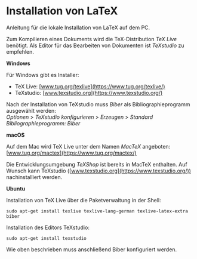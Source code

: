 # Installation von LaTeX

Anleitung für die lokale Installation von LaTeX auf dem PC.

Zum Kompilieren eines Dokuments wird die TeX-Distribution *TeX Live* benötigt. Als Editor für das Bearbeiten von Dokumenten ist *TeXstudio* zu empfehlen.

**Windows**

Für Windows gibt es Installer:

- TeX Live: [www.tug.org/texlive](https://www.tug.org/texlive/)
- TeXstudio: [www.texstudio.org](https://www.texstudio.org/)

Nach der Installation von TeXstudio muss *Biber* als Bibliographieprogramm ausgewählt werden:  
*Optionen* > *TeXstudio konfigurieren* > *Erzeugen* > *Standard Bibliographieprogramm: Biber*

**macOS**

Auf dem Mac wird TeX Live unter dem Namen *MacTeX* angeboten: [www.tug.org/mactex](https://www.tug.org/mactex/)

Die Entwicklungsumgebung *TeXShop* ist bereits in MacTeX enthalten. Auf Wunsch kann TeXstudio ([www.texstudio.org](https://www.texstudio.org/)) nachinstalliert werden.

**Ubuntu**

Installation von TeX Live über die Paketverwaltung in der Shell:

    sudo apt-get install texlive texlive-lang-german texlive-latex-extra biber

Installation des Editors TeXstudio:

    sudo apt-get install texstudio

Wie oben beschrieben muss anschließend Biber konfiguriert werden.

